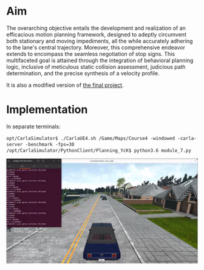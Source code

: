 # Aim

The overarching objective entails the development and realization of an efficacious motion planning framework, designed to adeptly circumvent both stationary and moving impediments, all the while accurately adhering to the lane's central trajectory. Moreover, this comprehensive endeavor extends to encompass the seamless negotiation of stop signs. This multifaceted goal is attained through the integration of behavioral planning logic, inclusive of meticulous static collision assessment, judicious path determination, and the precise synthesis of a velocity profile.

It is also a modified version of [the final project](https://www.coursera.org/learn/motion-planning-self-driving-cars).


# Implementation
In separate terminals:
```
opt/CarlaSimulator$ ./CarlaUE4.sh /Game/Maps/Course4 -windowed -carla-server -benchmark -fps=30
/opt/CarlaSimulator/PythonClient/Planning_YcK$ python3.6 module_7.py
```

![TP](https://github.com/Yigit-Kuyu/CARLA_Trajectory_Planning/blob/main/TrajectoryPlanning.PNG)
